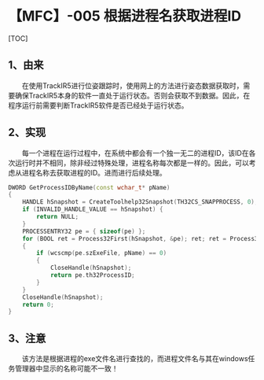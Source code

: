 # 【MFC】-005 根据进程名获取进程ID

[TOC]

## 1、由来

&emsp;&emsp;在使用TrackIR5进行位姿跟踪时，使用网上的方法进行姿态数据获取时，需要确保TrackIR5本身的软件一直处于运行状态。否则会获取不到数据。因此，在程序运行前需要判断TrackIR5软件是否已经处于运行状态。

## 2、实现

&emsp;&emsp;每一个进程在运行过程中，在系统中都会有一个独一无二的进程ID，该ID在各次运行时并不相同，除非经过特殊处理，进程名称每次都是一样的。因此，可以考虑从进程名称去获取进程的ID。进而进行后续处理。

```C++
DWORD GetProcessIDByName(const wchar_t* pName)
{
	HANDLE hSnapshot = CreateToolhelp32Snapshot(TH32CS_SNAPPROCESS, 0);
	if (INVALID_HANDLE_VALUE == hSnapshot) {
		return NULL;
	}
	PROCESSENTRY32 pe = { sizeof(pe) };
	for (BOOL ret = Process32First(hSnapshot, &pe); ret; ret = Process32Next(hSnapshot, &pe)) 
	{
		if (wcscmp(pe.szExeFile, pName) == 0)
		{
			CloseHandle(hSnapshot);
			return pe.th32ProcessID;
		}
	}
	CloseHandle(hSnapshot);
	return 0;
}
```

## 3、注意

&emsp;&emsp;该方法是根据进程的exe文件名进行查找的，而进程文件名与其在windows任务管理器中显示的名称可能不一致！